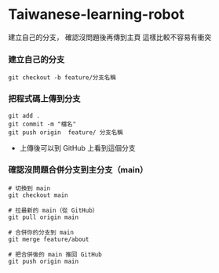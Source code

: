 # Taiwanese-learning-robot
建立自己的分支， 確認沒問題後再傳到主頁 這樣比較不容易有衝突
### **建立自己的分支**　　　
```
git checkout -b feature/分支名稱
```
### 把程式碼上傳到分支
```
git add .
git commit -m "檔名"
git push origin  feature/ 分支名稱
```
- 上傳後可以到 GitHub 上看到這個分支

### 確認沒問題合併分支到主分支（main）
```
# 切換到 main
git checkout main

# 拉最新的 main（從 GitHub）
git pull origin main

# 合併你的分支到 main
git merge feature/about

# 把合併後的 main 推回 GitHub
git push origin main
```
